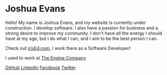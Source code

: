 # Joshua Evans

Hello! My name is Joshua Evans, and my website is currently under construction. I develop software. I also have a passion for business and a strong desire to improve my community. I don't have *all* the energy I should have at my age, but I do what I can, and I aim to be the best person I can.

Check out [irisEd.com](https://www.irised.com/), I work there as a Software Developer!

I used to work at [The Engine Company](https://theengine.co/)

[GitHub](https://github.com/TheJoshuaEvans)  [Linkedin](https://www.linkedin.com/in/joshua-evans-9b388299/)  [Facebook](https://www.facebook.com/joshua.evans.5)  [Twitter](https://twitter.com/EvansAtJoshua)
